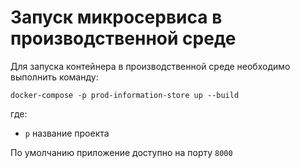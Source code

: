 # Запуск микросервиса в производственной среде

Для запуска контейнера в производственной среде необходимо выполнить команду:
```
docker-compose -p prod-information-store up --build
```
где:
 - `p`  название проекта

По умолчанию приложение доступно на порту `8000`
